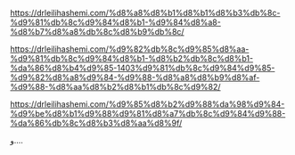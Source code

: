 https://drleilihashemi.com/%d8%a8%d8%b1%d8%b1%d8%b3%db%8c-%d9%81%db%8c%d9%84%d8%b1-%d9%84%d8%a8-%d8%b7%d8%a8%db%8c%d8%b9%db%8c/

https://drleilihashemi.com/%d9%82%db%8c%d9%85%d8%aa-%d9%81%db%8c%d9%84%d8%b1-%d8%b2%db%8c%d8%b1-%da%86%d8%b4%d9%85-1403%d9%81%db%8c%d9%84%d9%85-%d9%82%d8%a8%d9%84-%d9%88-%d8%a8%d8%b9%d8%af-%d9%88-%d8%aa%d8%b2%d8%b1%db%8c%d9%82/

https://drleilihashemi.com/%d9%85%d8%b2%d9%88%da%98%d9%84-%d9%be%d8%b1%d9%88%d9%81%d8%a7%db%8c%d9%84%d9%88-%da%86%db%8c%d8%b3%d8%aa%d8%9f/

و....
